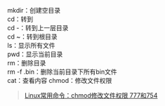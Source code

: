 mkdir：创建空目录  
cd：转到  
  cd -：转到上一层目录  
  cd ~：转到根目录  
ls：显示所有文件  
pwd：显示当前目录  
rm：删除目录  
  rm -f .bin：删除当前目录下所有bin文件  
cat：查看内容
chmod：修改文件权限
>[Linux常用命令：chmod修改文件权限 777和754](https://blog.csdn.net/pythonw/article/details/80263428)
